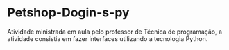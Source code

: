 # Petshop-Dogin-s-py
Atividade ministrada em aula pelo professor de Técnica de programação, a atividade consistia em fazer interfaces utilizando a tecnologia Python.
